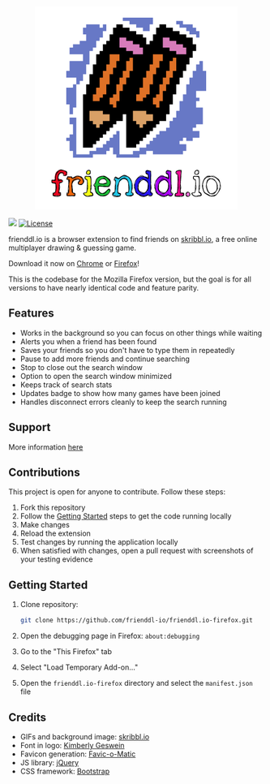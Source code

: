 <p align="center">
  <img id="logo" src="img/logo.png" class="center" alt="frienddl.io" title="frienddl.io" />
</p>

[![](https://img.shields.io/amo/v/frienddlio?color=6778C6)](https://github.com/frienddl-io/frienddl.io-firefox/releases)
[![License](https://img.shields.io/badge/license-MIT-blue.svg)](https://github.com/frienddl-io/frienddl.io-firefox/blob/main/LICENSE.md)

frienddl.io is a browser extension to find friends on [skribbl.io](https://skribbl.io/), a free online multiplayer drawing & guessing game.

Download it now on [Chrome](https://chrome.google.com/webstore/detail/frienddlio/bmadghlcpopfbnfcpmicdoafognfbhmm) or [Firefox](https://addons.mozilla.org/en-US/firefox/addon/frienddlio/)!

This is the codebase for the Mozilla Firefox version, but the goal is for all versions to have nearly identical code and feature parity.

## Features

- Works in the background so you can focus on other things while waiting
- Alerts you when a friend has been found
- Saves your friends so you don't have to type them in repeatedly
- Pause to add more friends and continue searching
- Stop to close out the search window
- Option to open the search window minimized
- Keeps track of search stats
- Updates badge to show how many games have been joined
- Handles disconnect errors cleanly to keep the search running

## Support

More information [here](https://github.com/frienddl-io/frienddl.io-support)

## Contributions

This project is open for anyone to contribute. Follow these steps:

1. Fork this repository
2. Follow the [Getting Started](#getting-started) steps to get the code running locally
3. Make changes
4. Reload the extension
5. Test changes by running the application locally
6. When satisfied with changes, open a pull request with screenshots of your testing evidence

## Getting Started

1. Clone repository:

    ```sh
    git clone https://github.com/frienddl-io/frienddl.io-firefox.git
    ```

2. Open the debugging page in Firefox: `about:debugging`
3. Go to the "This Firefox" tab
4. Select "Load Temporary Add-on..."
5. Open the `frienddl.io-firefox` directory and select the `manifest.json` file

## Credits

- GIFs and background image: [skribbl.io](https://skribbl.io/)
- Font in logo: [Kimberly Geswein](http://www.kimberlygeswein.com/)
- Favicon generation: [Favic-o-Matic](https://favicomatic.com/)
- JS library: [jQuery](https://jquery.com/)
- CSS framework: [Bootstrap](https://getbootstrap.com/)
